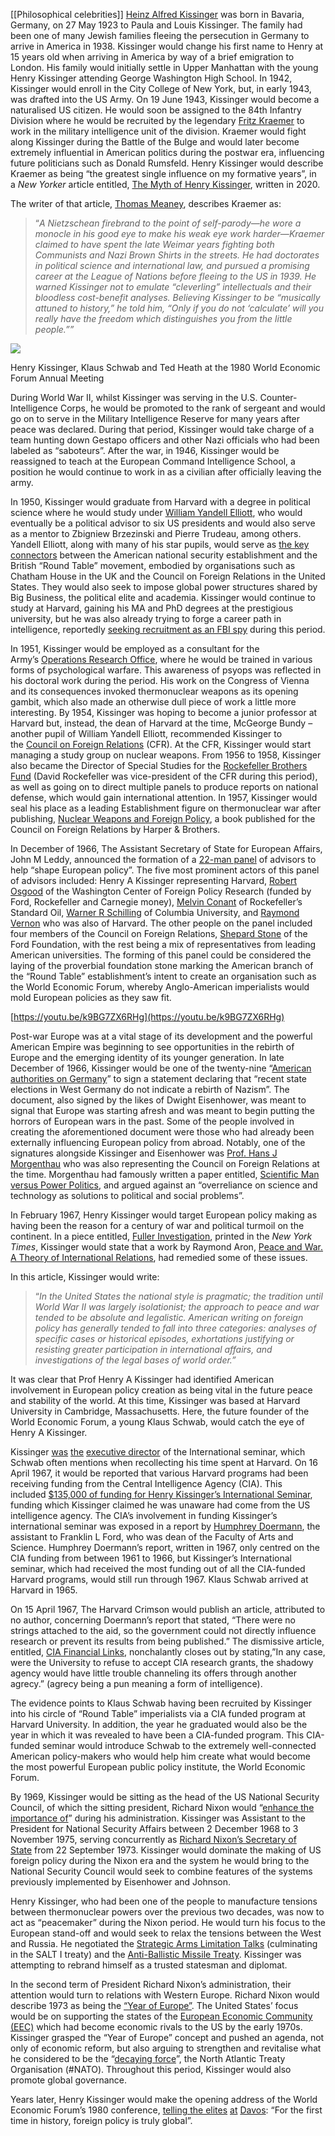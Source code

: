 [[Philosophical celebrities]]
[Heinz Alfred Kissinger](https://www.thoughtco.com/henry-kissinger-biography-4179026) was born in Bavaria, Germany, on 27 May 1923 to Paula and Louis Kissinger. The family had been one of many Jewish families fleeing the persecution in Germany to arrive in America in 1938. Kissinger would change his first name to Henry at 15 years old when arriving in America by way of a brief emigration to London. His family would initially settle in Upper Manhattan with the young Henry Kissinger attending George Washington High School. In 1942, Kissinger would enroll in the City College of New York, but, in early 1943, was drafted into the US Army. On 19 June 1943, Kissinger would become a naturalised US citizen. He would soon be assigned to the 84th Infantry Division where he would be recruited by the legendary [](https://www.worldsecuritynetwork.com/Other/tillmann-dietrich-1/Who-was-Dr.-Fritz-Kraemer)[Fritz Kraemer](https://www.worldsecuritynetwork.com/Other/tillmann-dietrich-1/Who-was-Dr.-Fritz-Kraemer) to work in the military intelligence unit of the division. Kraemer would fight along Kissinger during the Battle of the Bulge and would later become extremely influential in American politics during the postwar era, influencing future politicians such as Donald Rumsfeld. Henry Kissinger would describe Kraemer as being “the greatest single influence on my formative years”, in a _New Yorker_ article entitled, [](https://www.newyorker.com/magazine/2020/05/18/the-myth-of-henry-kissinger)[The Myth of Henry Kissinger](https://www.newyorker.com/magazine/2020/05/18/the-myth-of-henry-kissinger), written in 2020.

The writer of that article, [](https://www.hoover.org/profiles/thomas-meaney)[Thomas Meaney](https://www.hoover.org/profiles/thomas-meaney), describes Kraemer as:

> “_A Nietzschean firebrand to the point of self-parody—he wore a monocle in his good eye to make his weak eye work harder—Kraemer claimed to have spent the late Weimar years fighting both Communists and Nazi Brown Shirts in the streets. He had doctorates in political science and international law, and pursued a promising career at the League of Nations before fleeing to the US in 1939. He warned Kissinger not to emulate “cleverling” intellectuals and their bloodless cost-benefit analyses. Believing Kissinger to be “musically attuned to history,” he told him, “Only if you do not ‘calculate’ will you really have the freedom which distinguishes you from the little people.””_

![](https://unlimitedhangout.com/wp-content/uploads/2022/03/schwabheathkissinger-1024x479-1.jpeg.webp)

Henry Kissinger, Klaus Schwab and Ted Heath at the 1980 World Economic Forum Annual Meeting

During World War II, whilst Kissinger was serving in the U.S. Counter-Intelligence Corps, he would be promoted to the rank of sergeant and would go on to serve in the Military Intelligence Reserve for many years after peace was declared. During that period, Kissinger would take charge of a team hunting down Gestapo officers and other Nazi officials who had been labeled as “saboteurs”. After the war, in 1946, Kissinger would be reassigned to teach at the European Command Intelligence School, a position he would continue to work in as a civilian after officially leaving the army.

In 1950, Kissinger would graduate from Harvard with a degree in political science where he would study under [](https://en.wikipedia.org/wiki/William_Yandell_Elliott)[William Yande](https://www.howold.co/person/william-yandell-elliott/biography)[ll Elliott](https://www.howold.co/person/william-yandell-elliott/biography), who would eventually be a political advisor to six US presidents and would also serve as a mentor to Zbigniew Brzezinski and Pierre Trudeau, among others. Yandell Elliott, along with many of his star pupils, would serve as [the key connectors](https://www.amazon.com/New-World-Order-Strategy-Imperialism/dp/1634240901) between the American national security establishment and the British “Round Table” movement, embodied by organisations such as Chatham House in the UK and the Council on Foreign Relations in the United States. They would also seek to impose global power structures shared by Big Business, the political elite and academia. Kissinger would continue to study at Harvard, gaining his MA and PhD degrees at the prestigious university, but he was also already trying to forge a career path in intelligence, reportedly [](https://timesmachine.nytimes.com/timesmachine/1979/11/03/111114134.html?pageNumber=19)[seeking recruitment as an FBI spy](https://timesmachine.nytimes.com/timesmachine/1979/11/03/111114134.html?pageNumber=19) during this period.

In 1951, Kissinger would be employed as a consultant for the Army’s [](https://en.wikipedia.org/wiki/Operations_Research_Office)[Operations Research Office](https://en.wikipedia.org/wiki/Operations_Research_Office), where he would be trained in various forms of psychological warfare. This awareness of psyops was reflected in his doctoral work during the period. His work on the Congress of Vienna and its consequences invoked thermonuclear weapons as its opening gambit, which also made an otherwise dull piece of work a little more interesting. By 1954, Kissinger was hoping to become a junior professor at Harvard but, instead, the dean of Harvard at the time, McGeorge Bundy – another pupil of William Yandell Elliott, recommended Kissinger to the [](http://conspiracy-gov.com/the-new-world-order/council-on-foreign-relations)[Council on Foreign Relations](http://conspiracy-gov.com/the-new-world-order/council-on-foreign-relations) (CFR). At the CFR, Kissinger would start managing a study group on nuclear weapons. From 1956 to 1958, Kissinger also became the Director of Special Studies for the [](https://en.wikipedia.org/wiki/Rockefeller_Brothers_Fund)[Rockefeller Brothers Fund](https://en.wikipedia.org/wiki/Rockefeller_Brothers_Fund) (David Rockefeller was vice-president of the CFR during this period), as well as going on to direct multiple panels to produce reports on national defense, which would gain international attention. In 1957, Kissinger would seal his place as a leading Establishment figure on thermonuclear war after publishing, [](https://archive.org/details/nuclearweaponsfo00kiss)[Nuclear Weapons and Foreign Policy](https://archive.org/details/nuclearweaponsfo00kiss), a book published for the Council on Foreign Relations by Harper & Brothers.

In December of 1966, The Assistant Secretary of State for European Affairs, John M Leddy, announced the formation of a [](https://timesmachine.nytimes.com/timesmachine/1966/12/16/issue.html)[22-man panel](https://timesmachine.nytimes.com/timesmachine/1966/12/16/issue.html) of advisors to help “shape European policy”. The five most prominent actors of this panel of advisors included: Henry A Kissinger representing Harvard, [](https://en.wikipedia.org/wiki/Robert_Osgood)[Robert Osgood](https://www.nndb.com/people/563/000399363/) of the Washington Center of Foreign Policy Research (funded by Ford, Rockefeller and Carnegie money), [](https://www.cambridge.org/core/journals/review-of-politics/article/abs/canada-and-continental-defense-melvin-conant-the-long-polar-watch-canada-and-the-defense-of-north-america-new-york-harper-brothers-1962-pp-204-500/2AEBEE4CC7A9230DFA55A8DF1B12331B)[Melvin Conant](https://www.cambridge.org/core/journals/review-of-politics/article/abs/canada-and-continental-defense-melvin-conant-the-long-polar-watch-canada-and-the-defense-of-north-america-new-york-harper-brothers-1962-pp-204-500/2AEBEE4CC7A9230DFA55A8DF1B12331B) of Rockefeller’s Standard Oil, [](https://en.wikipedia.org/wiki/Warner_R._Schilling)[Warner R Schilling](https://www.researchgate.net/scientific-contributions/Warner-R-Schilling-2170641416) of Columbia University, and [](https://www.toolshero.com/toolsheroes/raymond-vernon/)[Raymond Vernon](https://www.toolshero.com/toolsheroes/raymond-vernon/) who was also of Harvard. The other people on the panel included four members of the Council on Foreign Relations, [](https://en.wikipedia.org/wiki/Shepard_Stone)[Shepard Stone](https://www.nytimes.com/1990/05/06/obituaries/shephard-stone-82-a-diplomat-a-journalist-and-a-philanthropist.html) of the Ford Foundation, with the rest being a mix of representatives from leading American universities. The forming of this panel could be considered the laying of the proverbial foundation stone marking the American branch of the “Round Table” establishment’s intent to create an organisation such as the World Economic Forum, whereby Anglo-American imperialists would mold European policies as they saw fit.

[https://youtu.be/k9BG7ZX6RHg](https://youtu.be/k9BG7ZX6RHg)

Post-war Europe was at a vital stage of its development and the powerful American Empire was beginning to see opportunities in the rebirth of Europe and the emerging identity of its younger generation. In late December of 1966, Kissinger would be one of the twenty-nine “[American authorities on Germany](https://timesmachine.nytimes.com/timesmachine/1966/12/30/issue.html)” to sign a statement declaring that “recent state elections in West Germany do not indicate a rebirth of Nazism”. The document, also signed by the likes of Dwight Eisenhower, was meant to signal that Europe was starting afresh and was meant to begin putting the horrors of European wars in the past. Some of the people involved in creating the aforementioned document were those who had already been externally influencing European policy from abroad. Notably, one of the signatures alongside Kissinger and Eisenhower was [](https://en.wikipedia.org/wiki/Hans_Morgenthau)[Prof. Hans J Morgenthau](https://en.wikipedia.org/wiki/Hans_Morgenthau) who was also representing the Council on Foreign Relations at the time. Morgenthau had famously written a paper entitled, [](https://archive.org/details/scientificmanvsp00morgrich)[Scientific Man versus Power Politics](https://archive.org/details/scientificmanvsp00morgrich), and argued against an “overreliance on science and technology as solutions to political and social problems”.

In February 1967, Henry Kissinger would target European policy making as having been the reason for a century of war and political turmoil on the continent. In a piece entitled, [](https://timesmachine.nytimes.com/timesmachine/1967/02/12/issue.html)[Fuller Investigation](https://timesmachine.nytimes.com/timesmachine/1967/02/12/issue.html), printed in the _New York Times_, Kissinger would state that a work by Raymond Aron, [](https://archive.org/details/RaymondAronPeaceAndWar)[Peace and War. A Theory of International Relations](https://archive.org/details/RaymondAronPeaceAndWar), had remedied some of these issues.

In this article, Kissinger would write:

> “_In the United States the national style is pragmatic; the tradition until World War II was largely isolationist; the approach to peace and war tended to be absolute and legalistic. American writing on foreign policy has generally tended to fall into three categories: analyses of specific cases or historical episodes, exhortations justifying or resisting greater participation in international affairs, and investigations of the legal bases of world order.”_

It was clear that Prof Henry A Kissinger had identified American involvement in European policy creation as being vital in the future peace and stability of the world. At this time, Kissinger was based at Harvard University in Cambridge, Massachusetts. Here, the future founder of the World Economic Forum, a young Klaus Schwab, would catch the eye of Henry A Kissinger.

Kissinger [](https://www.britishnewspaperarchive.co.uk/viewer/bl/0000560/19681204/079/0015)[was](https://www.britishnewspaperarchive.co.uk/viewer/bl/0000560/19681204/079/0015) [the](https://www.britishnewspaperarchive.co.uk/viewer/bl/0000560/19681204/079/0015) [executive director](https://www.britishnewspaperarchive.co.uk/viewer/bl/0000560/19681204/079/0015) of the International seminar, which Schwab often mentions when recollecting his time spent at Harvard. On 16 April 1967, it would be reported that various Harvard programs had been receiving funding from the Central Intelligence Agency (CIA). This included [](https://timesmachine.nytimes.com/timesmachine/1967/04/16/90327325.html?pageNumber=53)[$135,000 of funding for Henry Kissinger’s International Seminar](https://timesmachine.nytimes.com/timesmachine/1967/04/16/90327325.html?pageNumber=53), funding which Kissinger claimed he was unaware had come from the US intelligence agency. The CIA’s involvement in funding Kissinger’s international seminar was exposed in a report by [](https://www.thecrimson.com/writer/5206/Humphrey__Doermann/)[Humphrey Doermann](https://www.thecrimson.com/writer/5206/Humphrey__Doermann/), the assistant to Franklin L Ford, who was dean of the Faculty of Arts and Science. Humphrey Doermann’s report, written in 1967, only centred on the CIA funding from between 1961 to 1966, but Kissinger’s International seminar, which had received the most funding out of all the CIA-funded Harvard programs, would still run through 1967. Klaus Schwab arrived at Harvard in 1965.

On 15 April 1967, The Harvard Crimson would publish an article, attributed to no author, concerning Doermann’s report that stated, “There were no strings attached to the aid, so the government could not directly influence research or prevent its results from being published.” The dismissive article, entitled, [](https://www.thecrimson.com/article/1967/4/15/cia-financial-links-phumphrey-doermanns-report/)[CIA Financial Links](https://www.thecrimson.com/article/1967/4/15/cia-financial-links-phumphrey-doermanns-report/), nonchalantly closes out by stating,”In any case, were the University to refuse to accept CIA research grants, the shadowy agency would have little trouble channeling its offers through another agrecy.” (agrecy being a pun meaning a form of intelligence).

The evidence points to Klaus Schwab having been recruited by Kissinger into his circle of “Round Table” imperialists via a CIA funded program at Harvard University. In addition, the year he graduated would also be the year in which it was revealed to have been a CIA-funded program. This CIA-funded seminar would introduce Schwab to the extremely well-connected American policy-makers who would help him create what would become the most powerful European public policy institute, the World Economic Forum.

By 1969, Kissinger would be sitting as the head of the US National Security Council, of which the sitting president, Richard Nixon would “[enhance the importance of](https://georgewbush-whitehouse.archives.gov/nsc/history.html#nixon)” during his administration. Kissinger was Assistant to the President for National Security Affairs between 2 December 1968 to 3 November 1975, serving concurrently as [](https://timesmachine.nytimes.com/timesmachine/1992/09/06/543492.html?pageNumber=433)[Richard Nixon’s Secretary of State](https://timesmachine.nytimes.com/timesmachine/1992/09/06/543492.html?pageNumber=433) from 22 September 1973. Kissinger would dominate the making of US foreign policy during the Nixon era and the system he would bring to the National Security Council would seek to combine features of the systems previously implemented by Eisenhower and Johnson.

Henry Kissinger, who had been one of the people to manufacture tensions between thermonuclear powers over the previous two decades, was now to act as “peacemaker” during the Nixon period. He would turn his focus to the European stand-off and would seek to relax the tensions between the West and Russia. He negotiated the [](https://history.state.gov/milestones/1969-1976/salt)[Strategic Arms Limitation Talks](https://history.state.gov/milestones/1969-1976/salt) (culminating in the SALT I treaty) and the [](https://en.wikipedia.org/wiki/Anti-Ballistic_Missile_Treaty)[Anti-Ballistic Missile Treaty](https://en.wikipedia.org/wiki/Anti-Ballistic_Missile_Treaty). Kissinger was attempting to rebrand himself as a trusted statesman and diplomat.

In the second term of President Richard Nixon’s administration, their attention would turn to relations with Western Europe. Richard Nixon would describe 1973 as being the [](https://www.cvce.eu/content/publication/2002/9/30/dec472e3-9dff-4c06-ad8d-d3fab7e13f9f/publishable_en.pdf)[“Year of Europe”](https://www.cvce.eu/content/publication/2002/9/30/dec472e3-9dff-4c06-ad8d-d3fab7e13f9f/publishable_en.pdf). The United States’ focus would be on supporting the states of the [](https://en.wikipedia.org/wiki/European_Economic_Community)[European Economic Community (EEC)](https://en.wikipedia.org/wiki/European_Economic_Community) which had become economic rivals to the US by the early 1970s. Kissinger grasped the “Year of Europe” concept and pushed an agenda, not only of economic reform, but also arguing to strengthen and revitalise what he considered to be the “[decaying force](https://www.manchesteropenhive.com/downloadpdf/9781526129383/9781526129383.00005.xml)”, the North Atlantic Treaty Organisation (#NATO). Throughout this period, Kissinger would also promote global governance.

Years later, Henry Kissinger would make the opening address of the World Economic Forum’s 1980 conference, [](https://duepublico2.uni-due.de/servlets/MCRFileNodeServlet/duepublico_derivate_00073283/Hiepel_European_Management_Forum.pdf)[telling the elites](https://duepublico2.uni-due.de/servlets/MCRFileNodeServlet/duepublico_derivate_00073283/Hiepel_European_Management_Forum.pdf) [at](https://duepublico2.uni-due.de/servlets/MCRFileNodeServlet/duepublico_derivate_00073283/Hiepel_European_Management_Forum.pdf) [Davos](https://duepublico2.uni-due.de/servlets/MCRFileNodeServlet/duepublico_derivate_00073283/Hiepel_European_Management_Forum.pdf): “For the first time in history, foreign policy is truly global”.

